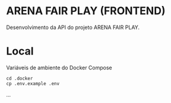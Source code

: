 # ARENA FAIR PLAY (FRONTEND)

Desenvolvimento da API do projeto ARENA FAIR PLAY.

# Local

Variáveis de ambiente do Docker Compose

```
cd .docker
cp .env.example .env
```
...